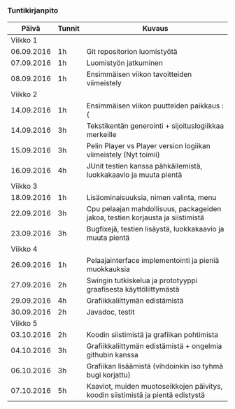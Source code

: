 ﻿### Tuntikirjanpito
Päivä | Tunnit | Kuvaus
--------------- | ----- | ------
Viikko 1||
06.09.2016 | 1h | Git repositorion luomistyötä
07.09.2016 | 1h | Luomistyön jatkuminen
08.09.2016 | 1h | Ensimmäisen viikon tavoitteiden viimeistely
Viikko 2||
14.09.2016 | 1h | Ensimmäisen viikon puutteiden paikkaus :(
14.09.2016 | 3h | Tekstikentän generointi + sijoituslogiikkaa merkeille
15.09.2016 | 3h | Pelin Player vs Player version logiikan viimeistely (Nyt toimii)
16.09.2016 | 4h | JUnit testien kanssa pähkäilemistä, luokkakaavio ja muuta pientä
Viikko 3||
18.09.2016 | 1h | Lisäominaisuuksia, nimen valinta, menu
22.09.2016 | 3h | Cpu pelaajan mahdollisuus, packageiden jakoa, testien korjausta ja siistimistä
23.09.2016 | 3h | Bugfixejä, testien lisäystä, luokkakaavio ja muuta pientä
Viikko 4||
26.09.2016 | 1h | Pelaajainterface implementointi ja pieniä muokkauksia 
27.09.2016 | 2h | Swingin tutkiskelua ja prototyyppi graafisesta käyttöliittymästä
29.09.2016 | 4h | Grafiikkaliittymän edistämistä 
30.09.2016 | 2h | Javadoc, testit
Viikko 5||
03.10.2016 | 2h | Koodin siistimistä ja grafiikan pohtimista
04.10.2016 | 3h | Grafiikkaliittymän edistämistä + ongelmia githubin kanssa
06.10.2016 | 3h | Grafiikan lisäämistä (vihdoinkin iso tyhmä bugi korjattu)
07.10.2016 | 5h | Kaaviot, muiden muotoseikkojen päivitys, koodin siistimistä ja pientä edistystä
